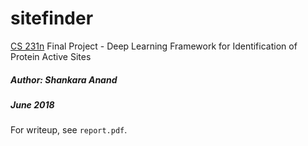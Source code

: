 # sitefinder

[CS 231n](http://cs231n.stanford.edu) Final Project - Deep Learning Framework for Identification of Protein Active Sites

##### Author: Shankara Anand
##### June 2018

For writeup, see `report.pdf`.
